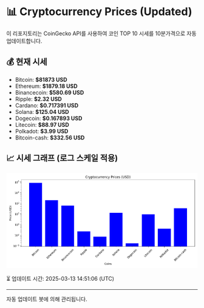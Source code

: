 
# 📊 Cryptocurrency Prices (Updated)

이 리포지토리는 CoinGecko API를 사용하여 코인 TOP 10 시세를 10분가격으로 자동 업데이트합니다.

## 💰 현재 시세
- Bitcoin: **$81873 USD**
- Ethereum: **$1879.18 USD**
- Binancecoin: **$580.69 USD**
- Ripple: **$2.32 USD**
- Cardano: **$0.717391 USD**
- Solana: **$125.04 USD**
- Dogecoin: **$0.167893 USD**
- Litecoin: **$88.97 USD**
- Polkadot: **$3.99 USD**
- Bitcoin-cash: **$332.56 USD**

## 📈 시세 그래프 (로그 스케일 적용)
![Crypto Prices](crypto_prices.png)

⏳ 업데이트 시간: 2025-03-13 14:51:06 (UTC)

---
자동 업데이트 봇에 의해 관리됩니다.
